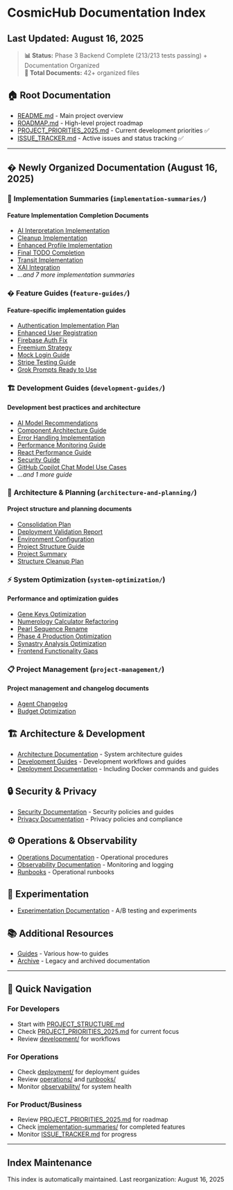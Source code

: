 # CosmicHub Documentation Index

## Last Updated: August 16, 2025

> **📊 Status:** Phase 3 Backend Complete (213/213 tests passing) + Documentation Organized  
> **📁 Total Documents:** 42+ organized files

## 🏠 Root Documentation

- [README.md](../README.md) - Main project overview
- [ROADMAP.md](../ROADMAP.md) - High-level project roadmap
- [PROJECT_PRIORITIES_2025.md](PROJECT_PRIORITIES_2025.md) - Current development priorities ✅
- [ISSUE_TRACKER.md](ISSUE_TRACKER.md) - Active issues and status tracking ✅

---

## � **Newly Organized Documentation** (August 16, 2025)

### 📝 **Implementation Summaries** (`implementation-summaries/`)

#### Feature Implementation Completion Documents

- [AI Interpretation Implementation](implementation-summaries/AI_INTERPRETATION_IMPLEMENTATION_SUMMARY.md)
- [Cleanup Implementation](implementation-summaries/CLEANUP_IMPLEMENTATION_SUMMARY.md)
- [Enhanced Profile Implementation](implementation-summaries/ENHANCED_PROFILE_IMPLEMENTATION_SUMMARY.md)
- [Final TODO Completion](implementation-summaries/FINAL_TODO_COMPLETION_SUMMARY.md)
- [Transit Implementation](implementation-summaries/TRANSIT_IMPLEMENTATION_SUMMARY.md)
- [XAI Integration](implementation-summaries/XAI_INTEGRATION_SUMMARY.md)
- *...and 7 more implementation summaries*

### � **Feature Guides** (`feature-guides/`)

#### Feature-specific implementation guides

- [Authentication Implementation Plan](feature-guides/AUTHENTICATION_IMPLEMENTATION_PLAN.md)
- [Enhanced User Registration](feature-guides/ENHANCED_USER_REGISTRATION.md)
- [Firebase Auth Fix](feature-guides/FIREBASE_AUTH_FIX.md)
- [Freemium Strategy](feature-guides/FREEMIUM_STRATEGY.md)
- [Mock Login Guide](feature-guides/MOCK_LOGIN_GUIDE.md)
- [Stripe Testing Guide](feature-guides/STRIPE_TESTING_GUIDE.md)
- [Grok Prompts Ready to Use](feature-guides/GROK_PROMPTS_READY_TO_USE.md)

### 🏗️ **Development Guides** (`development-guides/`)

#### Development best practices and architecture

- [AI Model Recommendations](development-guides/AI_MODEL_RECOMMENDATIONS.md)
- [Component Architecture Guide](development-guides/COMPONENT_ARCHITECTURE_GUIDE.md)
- [Error Handling Implementation](development-guides/ERROR_HANDLING_IMPLEMENTATION.md)
- [Performance Monitoring Guide](development-guides/PERFORMANCE_MONITORING_GUIDE.md)
- [React Performance Guide](development-guides/REACT_PERFORMANCE_GUIDE.md)
- [Security Guide](development-guides/SECURITY_GUIDE.md)
- [GitHub Copilot Chat Model Use Cases](development-guides/GITHUB_COPILOT_CHAT_MODEL_USE_CASES.md)
- *...and 1 more guide*

### 📐 **Architecture & Planning** (`architecture-and-planning/`)

#### Project structure and planning documents

- [Consolidation Plan](architecture-and-planning/CONSOLIDATION_PLAN.md)
- [Deployment Validation Report](architecture-and-planning/DEPLOYMENT_VALIDATION_REPORT.md)
- [Environment Configuration](architecture-and-planning/ENVIRONMENT.md)
- [Project Structure Guide](architecture-and-planning/PROJECT_STRUCTURE.md)
- [Project Summary](architecture-and-planning/PROJECT_SUMMARY.md)
- [Structure Cleanup Plan](architecture-and-planning/STRUCTURE_CLEANUP_PLAN.md)

### ⚡ **System Optimization** (`system-optimization/`)

#### Performance and optimization guides

- [Gene Keys Optimization](system-optimization/GENE_KEYS_OPTIMIZATION.md)
- [Numerology Calculator Refactoring](system-optimization/NUMEROLOGY_CALCULATOR_REFACTORING.md)
- [Pearl Sequence Rename](system-optimization/PEARL_SEQUENCE_RENAME.md)
- [Phase 4 Production Optimization](system-optimization/PHASE_4_PRODUCTION_OPTIMIZATION.md)
- [Synastry Analysis Optimization](system-optimization/SYNASTRY_ANALYSIS_OPTIMIZATION.md)
- [Frontend Functionality Gaps](system-optimization/FRONTEND_FUNCTIONALITY_GAPS.md)

### 📋 **Project Management** (`project-management/`)

#### Project management and changelog documents

- [Agent Changelog](project-management/AGENT_CHANGELOG.md)
- [Budget Optimization](project-management/BUDGET_OPTIMIZATION.md)

## 🏗️ Architecture & Development

- [Architecture Documentation](architecture/) - System architecture guides
- [Development Guides](development/) - Development workflows and guides
- [Deployment Documentation](deployment/) - Including Docker commands and guides

## 🔒 Security & Privacy

- [Security Documentation](security/) - Security policies and guides
- [Privacy Documentation](privacy/) - Privacy policies and compliance

## ⚙️ Operations & Observability  

- [Operations Documentation](operations/) - Operational procedures
- [Observability Documentation](observability/) - Monitoring and logging
- [Runbooks](runbooks/) - Operational runbooks

## 🧪 Experimentation

- [Experimentation Documentation](experimentation/) - A/B testing and experiments

## 📚 Additional Resources

- [Guides](guides/) - Various how-to guides
- [Archive](archive/) - Legacy and archived documentation

---

## 🎯 Quick Navigation

### For Developers

- Start with [PROJECT_STRUCTURE.md](PROJECT_STRUCTURE.md)
- Check [PROJECT_PRIORITIES_2025.md](PROJECT_PRIORITIES_2025.md) for current focus
- Review [development/](development/) for workflows

### For Operations  

- Check [deployment/](deployment/) for deployment guides
- Review [operations/](operations/) and [runbooks/](runbooks/)
- Monitor [observability/](observability/) for system health

### For Product/Business

- Review [PROJECT_PRIORITIES_2025.md](PROJECT_PRIORITIES_2025.md) for roadmap
- Check [implementation-summaries/](implementation-summaries/) for completed features
- Monitor [ISSUE_TRACKER.md](ISSUE_TRACKER.md) for progress

---

## Index Maintenance

This index is automatically maintained. Last reorganization: August 16, 2025
